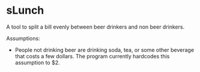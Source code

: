 # sLunch

A tool to split a bill evenly between beer drinkers and non beer drinkers.

Assumptions:
* People not drinking beer are drinking soda, tea, or some other beverage that costs a few dollars. The program currently hardcodes this assumption to $2.
